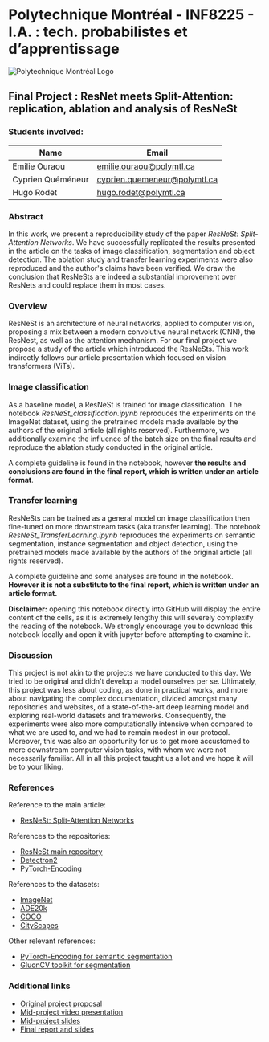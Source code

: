 # **Polytechnique Montréal - INF8225 - I.A. : tech. probabilistes et d’apprentissage**

![Polytechnique Montréal Logo](https://upload.wikimedia.org/wikipedia/commons/c/cf/Polytechnique_Montreal_Logo.jpg)

## **Final Project : ResNet meets Split-Attention: replication, ablation and analysis of ResNeSt**

### **Students involved:**

| Name     | Email          |
| -------- | -------------- |
| Emilie Ouraou     | emilie.ouraou@polymtl.ca |
| Cyprien Quéméneur | cyprien.quemeneur@polymtl.ca |
| Hugo Rodet        | hugo.rodet@polymtl.ca |

### **Abstract**

In this work, we present a reproducibility study of the paper _ResNeSt: Split-Attention Networks_. We have successfully replicated the results presented in the article on the tasks of image classification, segmentation and object detection. The ablation study and transfer learning experiments were also reproduced and the author's claims have been verified. We draw the conclusion that ResNeSts are indeed a substantial improvement over ResNets and could replace them in most cases.

### **Overview**

ResNeSt is an architecture of neural networks, applied to computer vision, proposing a mix between a modern convolutive neural network (CNN), the ResNest, as well as the attention mechanism. For our final project we propose a study of the article which introduced the ResNeSts. This work indirectly follows our article presentation which focused on vision transformers (ViTs).

### **Image classification**

As a baseline model, a ResNeSt is trained for image classification. The notebook _ResNeSt_classification.ipynb_  reproduces the experiments on the ImageNet dataset, using the pretrained models made available by the authors of the original article (all rights reserved). Furthermore, we additionally examine the influence of the batch size on the final results and reproduce the ablation study conducted in the original article.

A complete guideline is found in the notebook, however **the results and conclusions are found in the final report, which is written under an article format**.

### **Transfer learning**

ResNeSts can be trained as a general model on image classification then fine-tuned on more downstream tasks (aka transfer learning). The notebook _ResNeSt_TransferLearning.ipynb_  reproduces the experiments on semantic segmentation, instance segmentation and object detection, using the pretrained models made available by the authors of the original article (all rights reserved).

A complete guideline and some analyses are found in the notebook. **However it is not a substitute to the final report, which is written under an article format.**

**Disclaimer:** opening this notebook directly into GitHub will display the entire content of the cells, as it is extremely lengthy this will severely complexify the reading of the notebook. We strongly encourage you to download this notebook locally and open it with jupyter before attempting to examine it.

### **Discussion**

This project is not akin to the projects we have conducted to this day. We tried to be original and didn't develop a model ourselves per se. Ultimately, this project was less about coding, as done in practical works, and more about navigating the complex documentation, divided amongst many repositories and websites, of a state-of-the-art deep learning model and exploring real-world datasets and frameworks. Consequently, the experiments were also more computationally intensive when compared to what we are used to, and we had to remain modest in our protocol. Moreover, this was also an opportunity for us to get more accustomed to more downstream computer vision tasks, with whom we were not necessarily familiar. All in all this project taught us a lot and we hope it will be to your liking.


### **References**
Reference to the main article:
* [ResNeSt: Split-Attention Networks](https://arxiv.org/abs/2004.08955)

References to the repositories:
* [ResNeSt main repository](https://github.com/zhanghang1989/ResNeSt)
* [Detectron2](https://github.com/facebookresearch/detectron2)
* [PyTorch-Encoding](https://github.com/zhanghang1989/PyTorch-Encoding)

References to the datasets:
* [ImageNet](https://www.image-net.org/)
* [ADE20k](https://groups.csail.mit.edu/vision/datasets/ADE20K/)
* [COCO](https://cocodataset.org/#home)
* [CityScapes](https://www.cityscapes-dataset.com/)

Other relevant references:
* [PyTorch-Encoding for semantic segmentation](https://hangzhang.org/PyTorch-Encoding/model_zoo/segmentation.html)
* [GluonCV toolkit for segmentation](https://cv.gluon.ai/model_zoo/segmentation.html)

### **Additional links**
* [Original project proposal](https://drive.google.com/file/d/1bUFPHQVaruLdaGRoMs8sUy3j7MxUNEFn/view?usp=sharing)
* [Mid-project video presentation](https://drive.google.com/file/d/1b_tTK4U43sqDPoSfZIHlQlq5FmQVfShV/view)
* [Mid-project slides](https://docs.google.com/presentation/d/1OOntCfKOc4PJQYAgF1DrbPcqWN2mSw5j/edit?rtpof=true&sd=true)
* [Final report and slides](https://drive.google.com/drive/folders/1Drc5JKEhdDWyBesZNelBS8XefGZENRBL?usp=sharing)
